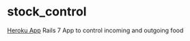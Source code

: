 # stock_control
[Heroku App](https://alimentabor.herokuapp.com/)
 Rails 7 App to control incoming and outgoing food
